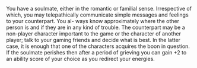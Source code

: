 You have a soulmate, either in the romantic or familial sense. Irrespective of which, you may telepathically communicate simple messages and feelings to your counterpart. You al- ways know approximately where the other person is and if they are in any kind of trouble. The counterpart may be a non-player character important to the game or the character of another player; talk to your gaming friends and decide what is best. In the latter case, it is enough that one of the characters acquires the boon in question. If the soulmate perishes then after a period of grieving you can gain +2 to an ability score of your choice as you redirect your energies.